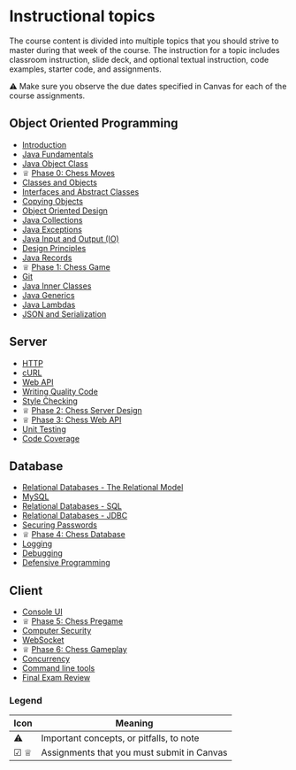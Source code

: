 # Instructional topics

The course content is divided into multiple topics that you should strive to master during that week of the course. The instruction for a topic includes classroom instruction, slide deck, and optional textual instruction, code examples, starter code, and assignments.

⚠ Make sure you observe the due dates specified in Canvas for each of the course assignments.

## Object Oriented Programming

- [Introduction](introduction/introduction.md)
- [Java Fundamentals](java-fundamentals/java-fundamentals.md)
- [Java Object Class](java-object-class/java-object-class.md)
- ♕ [Phase 0: Chess Moves](../chess/0-chess-moves/chess-moves.md)
- [Classes and Objects](classes-and-objects/classes-and-objects.md)
- [Interfaces and Abstract Classes](interfaces-abstract-classes/interfaces-and-abstract-classes.md)
- [Copying Objects](copying-objects/copying-objects.md)
- [Object Oriented Design](object-oriented-design/object-oriented-design.md)
- [Java Collections](collections/collections.md)
- [Java Exceptions](exceptions/exceptions.md)
- [Java Input and Output (IO)](io/io.md)
- [Design Principles](design-principles/design-principles.md)
- [Java Records](records/records.md)
- ♕ [Phase 1: Chess Game](../chess/1-chess-game/chess-game.md)
- [Git](git/git.md)
- [Java Inner Classes](inner-classes/inner-classes.md)
- [Java Generics](generics/generics.md)
- [Java Lambdas](lambdas/lambdas.md)
- [JSON and Serialization](json/json.md)

## Server

- [HTTP](http/http.md)
- [cURL](curl/curl.md)
- [Web API](web-api/web-api.md)
- [Writing Quality Code](quality-code/quality-code.md)
- [Style Checking](style-checker/style-checker.md)
- ♕ [Phase 2: Chess Server Design](../chess/2-server-design/server-design.md)
- ♕ [Phase 3: Chess Web API](../chess/3-web-api/web-api.md)
- [Unit Testing](unit-testing/unit-testing.md)
- [Code Coverage](code-coverage/code-coverage.md)

## Database

- [Relational Databases - The Relational Model](db-model/db-model.md)
- [MySQL](mysql/mysql.md)
- [Relational Databases - SQL](db-sql/db-sql.md)
- [Relational Databases - JDBC](db-jdbc/db-jdbc.md)
- [Securing Passwords](securing-passwords/securing-passwords.md)
- ♕ [Phase 4: Chess Database](../chess/4-database/database.md)
- [Logging](logging/logging.md)
- [Debugging](debugging/debugging.md)
- [Defensive Programming](defensive-programming/defensive-programming.md)

## Client

- [Console UI](console-ui/console-ui.md)
- ♕ [Phase 5: Chess Pregame](../chess/5-pregame/pregame.md)
- [Computer Security](computer-security/computer-security.md)
- [WebSocket](websocket/websocket.md)
- ♕ [Phase 6: Chess Gameplay](../chess/6-gameplay/gameplay.md)
- [Concurrency](concurrency/concurrency.md)
- [Command line tools](command-line-builds/command-line-builds.md)
- [Final Exam Review](final-exam-review/final-exam-review.md)

### Legend

| Icon | Meaning                                    |
| ---- | ------------------------------------------ |
| ⚠    | Important concepts, or pitfalls, to note   |
| ☑ ♕  | Assignments that you must submit in Canvas |
